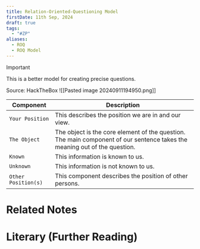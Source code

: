 ```yaml
---
title: Relation-Oriented-Questioning Model
firstDate: 11th Sep, 2024
draft: true
tags:
  - "#ZP"
aliases:
  - ROQ
  - ROQ Model
---
```

>[!Important]
>This is a better model for creating precise questions.

Source: HackTheBox
![[Pasted image 20240911194950.png]]



| Component           | Description                                                                                                               |
| ------------------- | ------------------------------------------------------------------------------------------------------------------------- |
| `Your Position`     | This describes the position we are in and our view.                                                                       |
| `The Object`        | The object is the core element of the question. The main component of our sentence takes the meaning out of the question. |
| `Known`             | This information is known to us.                                                                                          |
| `Unknown`           | This information is not known to us.                                                                                      |
| `Other Position(s)` | This component describes the position of other persons.                                                                   |

# Related Notes


# Literary (Further Reading)

